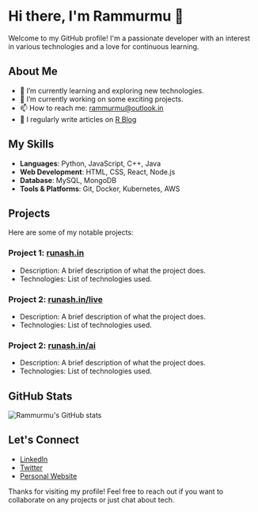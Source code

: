 # Hi there, I'm Rammurmu 👋

Welcome to my GitHub profile! I'm a passionate developer with an interest in various technologies and a love for continuous learning.

## About Me

- 🌱 I’m currently learning and exploring new technologies.
- 💼 I’m currently working on some exciting projects.
- 📫 How to reach me: [rammurmu@outlook.in](mailto:email@runash.in)
- 📝 I regularly write articles on [R Blog](https://yourblog.example.com)

## My Skills

- **Languages**: Python, JavaScript, C++, Java
- **Web Development**: HTML, CSS, React, Node.js
- **Database**: MySQL, MongoDB
- **Tools & Platforms**: Git, Docker, Kubernetes, AWS

## Projects

Here are some of my notable projects:

### Project 1: [runash.in](https://github.com/rammurmu/project-1)
- Description: A brief description of what the project does.
- Technologies: List of technologies used.

### Project 2: [runash.in/live](https://github.com/rammurmu/project-2)
- Description: A brief description of what the project does.
- Technologies: List of technologies used.

### Project 2: [runash.in/ai](https://github.com/rammurmu/project-2)
- Description: A brief description of what the project does.
- Technologies: List of technologies used.

## GitHub Stats

![Rammurmu's GitHub stats](https://github-readme-stats.vercel.app/api?username=rammurmu&show_icons=true&theme=radical)

## Let's Connect

- [LinkedIn](https://linkedin.com/in/rammurmu)
- [Twitter](https://twitter.com/rammurmuu)
- [Personal Website](https://github.com/rammurmu)

Thanks for visiting my profile! Feel free to reach out if you want to collaborate on any projects or just chat about tech.
